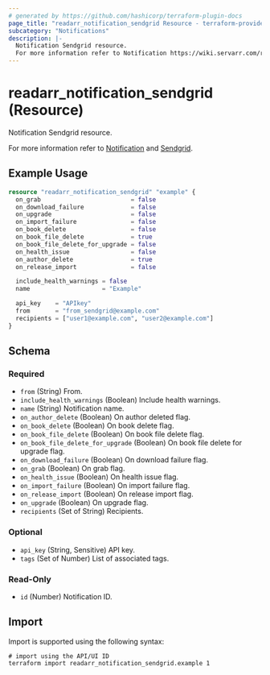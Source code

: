 ```yaml
---
# generated by https://github.com/hashicorp/terraform-plugin-docs
page_title: "readarr_notification_sendgrid Resource - terraform-provider-readarr"
subcategory: "Notifications"
description: |-
  Notification Sendgrid resource.
  For more information refer to Notification https://wiki.servarr.com/readarr/settings#connect and Sendgrid https://wiki.servarr.com/readarr/supported#sendgrid.
---
```


# readarr_notification_sendgrid (Resource)

<!-- subcategory:Notifications -->Notification Sendgrid resource.
For more information refer to [Notification](https://wiki.servarr.com/readarr/settings#connect) and [Sendgrid](https://wiki.servarr.com/readarr/supported#sendgrid).

## Example Usage

```terraform
resource "readarr_notification_sendgrid" "example" {
  on_grab                         = false
  on_download_failure             = false
  on_upgrade                      = false
  on_import_failure               = false
  on_book_delete                  = false
  on_book_file_delete             = true
  on_book_file_delete_for_upgrade = false
  on_health_issue                 = false
  on_author_delete                = true
  on_release_import               = false

  include_health_warnings = false
  name                    = "Example"

  api_key    = "APIkey"
  from       = "from_sendgrid@example.com"
  recipients = ["user1@example.com", "user2@example.com"]
}
```

<!-- schema generated by tfplugindocs -->
## Schema

### Required

- `from` (String) From.
- `include_health_warnings` (Boolean) Include health warnings.
- `name` (String) Notification name.
- `on_author_delete` (Boolean) On author deleted flag.
- `on_book_delete` (Boolean) On book delete flag.
- `on_book_file_delete` (Boolean) On book file delete flag.
- `on_book_file_delete_for_upgrade` (Boolean) On book file delete for upgrade flag.
- `on_download_failure` (Boolean) On download failure flag.
- `on_grab` (Boolean) On grab flag.
- `on_health_issue` (Boolean) On health issue flag.
- `on_import_failure` (Boolean) On import failure flag.
- `on_release_import` (Boolean) On release import flag.
- `on_upgrade` (Boolean) On upgrade flag.
- `recipients` (Set of String) Recipients.

### Optional

- `api_key` (String, Sensitive) API key.
- `tags` (Set of Number) List of associated tags.

### Read-Only

- `id` (Number) Notification ID.

## Import

Import is supported using the following syntax:

```shell
# import using the API/UI ID
terraform import readarr_notification_sendgrid.example 1
```
